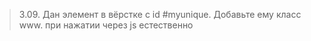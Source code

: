 > 3.09. Дан элемент в вёрстке с id #myunique. Добавьте ему класс www.  при нажатии через js естественно

